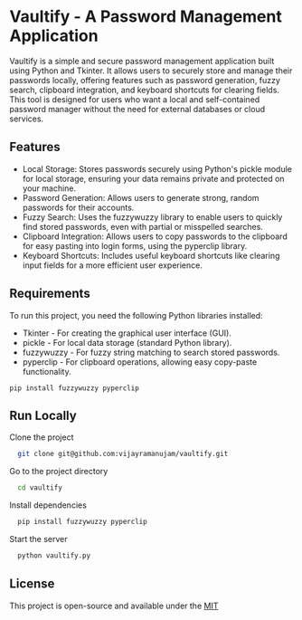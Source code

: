 
# Vaultify - A Password Management Application
Vaultify is a simple and secure password management application built using Python and Tkinter. It allows users to securely store and manage their passwords locally, offering features such as password generation, fuzzy search, clipboard integration, and keyboard shortcuts for clearing fields. This tool is designed for users who want a local and self-contained password manager without the need for external databases or cloud services.




## Features

- Local Storage: Stores passwords securely using Python's pickle module for local storage, ensuring your data remains private and protected on your machine.
- Password Generation: Allows users to generate strong, random passwords for their accounts.
- Fuzzy Search: Uses the fuzzywuzzy library to enable users to quickly find stored passwords, even with partial or misspelled searches.
- Clipboard Integration: Allows users to copy passwords to the clipboard for easy pasting into login forms, using the pyperclip library.
- Keyboard Shortcuts: Includes useful keyboard shortcuts like clearing input fields for a more efficient user experience.


## Requirements
To run this project, you need the following Python libraries installed:

- Tkinter - For creating the graphical user interface (GUI).
- pickle - For local data storage (standard Python library).
- fuzzywuzzy - For fuzzy string matching to search stored passwords.
- pyperclip - For clipboard operations, allowing easy copy-paste functionality.

```
pip install fuzzywuzzy pyperclip

```


## Run Locally

Clone the project

```bash
  git clone git@github.com:vijayramanujam/vaultify.git
```

Go to the project directory

```bash
  cd vaultify
```

Install dependencies

```bash
  pip install fuzzywuzzy pyperclip

```

Start the server

```bash
  python vaultify.py

```


## License

This project is open-source and available under the [MIT](https://choosealicense.com/licenses/mit/)

